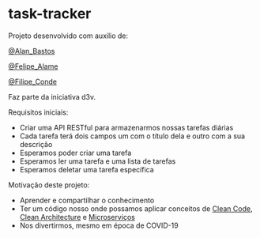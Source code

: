 # task-tracker

Projeto desenvolvido com auxilio de:

[@Alan_Bastos](https://github.com/bastos-as)

[@Felipe_Alame](https://github.com/felipealame)

[@Filipe_Conde](https://github.com/FilipeConde)

Faz parte da iniciativa d3v.

Requisitos iniciais:
- Criar uma API RESTful para armazenarmos nossas tarefas diárias
- Cada tarefa terá dois campos um com o título dela e outro com a sua descrição
- Esperamos poder criar uma tarefa
- Esperamos ler uma tarefa e uma lista de tarefas
- Esperamos deletar uma tarefa específica

Motivação deste projeto:
- Aprender e compartilhar o conhecimento
- Ter um código nosso onde possamos aplicar conceitos de [Clean Code](https://www.amazon.com.br/Clean-Code-Handbook-Software-Craftsmanship/dp/0132350882?tag=lomadee0850009731-20&ascsubtag=226536112767z176z1590028345766&lmdsid=457636112767-176-1590028345766), [Clean Architecture](https://www.amazon.com.br/Clean-Architecture-Craftsmans-Software-Structure-ebook/dp/B075LRM681/ref=sr_1_1?adgrpid=83848702769&gclid=CjwKCAjwqpP2BRBTEiwAfpiD-8Zbnarw2WBGRJPmp2Pbka68ckIfvDOWWjQUektArlTo_ihh-ljbDxoCYvYQAvD_BwE&hvadid=426015975287&hvdev=c&hvlocphy=1001686&hvnetw=g&hvqmt=e&hvrand=10572298718888404456&hvtargid=kwd-298463329122&hydadcr=5628_11235155&keywords=clean+architecture&qid=1590028390&sr=8-1) e [Microserviços](https://www.amazon.com.br/Building-Microservices-Sam-Newman/dp/1491950358?tag=lomadee0850009731-20&ascsubtag=226536112767z176z1590028439150&lmdsid=391536112767-176-1590028439150)
- Nos divertirmos, mesmo em época de COVID-19
